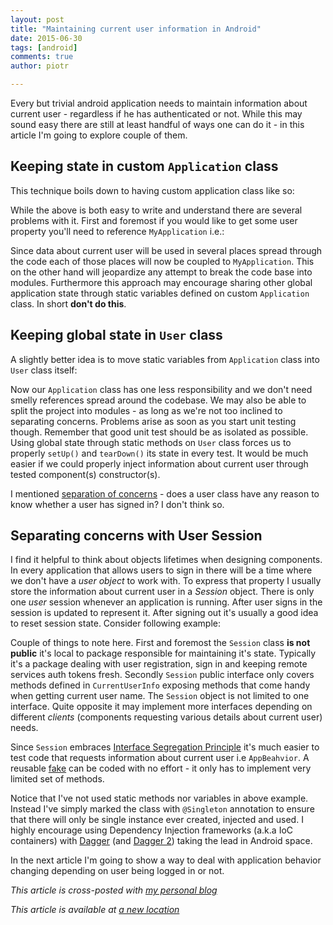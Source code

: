 ```yaml
---
layout: post
title: "Maintaining current user information in Android"
date: 2015-06-30
tags: [android]
comments: true
author: piotr

---
```


Every but trivial android application needs to maintain information about current user - regardless if he has authenticated or not. While this may sound easy there are still at least handful of ways one can do it - in this article I'm going to explore couple of them.

## Keeping state in custom `Application` class

This technique boils down to having custom application class like so:

<script src="https://gist.github.com/miensol/e7fcce936e0acb3499ec.js?file=MyApplication.java"></script>

While the above is both easy to write and understand there are several problems with it. First and foremost if you would like to get some user property you'll need to reference `MyApplication` i.e.:

<script src="https://gist.github.com/miensol/e7fcce936e0acb3499ec.js?file=ActionBar.java"></script>

Since data about current user will be used in several places spread through the code each of those places will now be coupled to `MyApplication`. This on the other hand will jeopardize any attempt to break the code base into modules. Furthermore this approach may encourage sharing other global application state through static variables defined on custom `Application` class. In short **don't do this**.

## Keeping global state in `User` class

A slightly better idea is to move static variables from `Application` class into `User` class itself:

<script src="https://gist.github.com/miensol/e7fcce936e0acb3499ec.js?file=User.java"></script>

Now our `Application` class has one less responsibility and we don't need smelly references spread around the codebase. We may also be able to split the project into modules - as long as we're not too inclined to separating concerns. Problems arise as soon as you start unit testing though. Remember that good unit test should be as isolated as possible. Using global state through static methods on `User` class forces us to properly `setUp()` and `tearDown()` its state in every test. It would be much easier if we could properly inject information about current user through tested component(s) constructor(s).

I mentioned [separation of concerns](https://en.wikipedia.org/wiki/Separation_of_concerns) - does a user class have any reason to know whether a user has signed in? I don't think so.

## Separating concerns with User Session

I find it helpful to think about objects lifetimes when designing components. In every application that allows users to sign in there will be a time where we don't have a *user object* to work with. To express that property I usually store the information about current user in a *Session* object. There is only one *user* session whenever an application is running. After user signs in the session is updated to represent it. After signing out it's usually a good idea to reset session state. Consider following example:

<script src="https://gist.github.com/miensol/e7fcce936e0acb3499ec.js?file=Session.java"></script>

Couple of things to note here. First and foremost the `Session` class **is not public** it's local to package responsible for maintaining it's state. Typically it's a package dealing with user registration, sign in and keeping remote services auth tokens fresh. Secondly `Session` public interface only covers methods defined in `CurrentUserInfo` exposing methods that come handy when getting current user name. The `Session` object is not limited to one interface. Quite opposite it may implement more interfaces depending on different *clients* (components requesting various details about current user) needs.

Since `Session` embraces [Interface Segregation Principle](https://en.wikipedia.org/wiki/Interface_segregation_principle) it's much easier to test code that requests information about current user i.e `AppBeahvior`. A reusable [fake](http://www.martinfowler.com/bliki/TestDouble.html) can be coded with no effort - it only has to implement very limited set of methods.

Notice that I've not used static methods nor variables in above example. Instead I've simply marked the class with `@Singleton` annotation to ensure that there will only be single instance ever created, injected and used. I highly encourage using Dependency Injection frameworks (a.k.a IoC containers) with [Dagger](http://square.github.io/dagger/) (and [Dagger 2](http://google.github.io/dagger/)) taking the lead in Android space.

In the next article I'm going to show a way to deal with application behavior changing depending on user being logged in or not.

*This article is cross-posted with [my personal blog](http://miensol.pl/android/2015/06/30/maintaining-current-user-information-in-android.html)*


*This article is available at [a new location](https://brightinventions.pl/blog/maintaining-current-user-information-in-android)*
